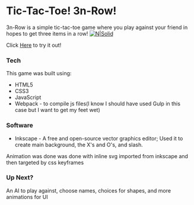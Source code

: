 # Tic-Tac-Toe! 3n-Row!

3n-Row is a simple tic-tac-toe game where you play against your friend in hopes to get three items in a row!
[![N|Solid](https://imgur.com/r7ADB94.gif)](https://aquaductape.github.io/3n-row/)

Click [Here](https://aquaductape.github.io/3n-row/) to try it out!

### Tech
This game was built using:  
- HTML5   
- CSS3   
- JavaScript
- Webpack - to compile js files(I know I should have used Gulp in this case but I want to get my feet wet)

### Software
- Inkscape - A free and open-source vector graphics editor; Used it to create main background, the X's and O's, and slash.

Animation was done was done with inline svg imported from inkscape and then targeted by css keyframes


### Up Next?

An AI to play against, choose names, choices for shapes, and more animations for UI